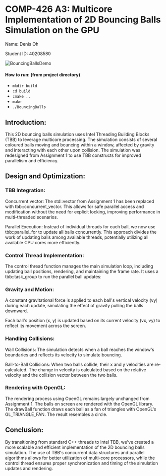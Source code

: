 # COMP-426 A3: Multicore Implementation of 2D Bouncing Balls Simulation on the GPU

Name: Denis Oh

Student ID: 40208580

![BouncingBallsDemo](https://github.com/user-attachments/assets/7398048c-47db-49b0-816c-f88c7a9f2b1f)

#### How to run: (from project directory)
- `mkdir build`
- `cd build`
- `cmake ..`
- `make`
- `./BouncingBalls`

## Introduction:
This 2D bouncing balls simulation uses Intel Threading Building Blocks (TBB) to leverage multicore processing. The simulation consists of several coloured balls moving and bouncing within a window, affected by gravity and interacting with each other upon collision. The simulation was redesigned from Assignment 1 to use TBB constructs for improved parallelism and efficiency.

## Design and Optimization:

### TBB Integration:
Concurrent vector: The std::vector from Assignment 1 has been replaced with tbb::concurrent_vector. This allows for safe parallel access and modification without the need for explicit locking, improving performance in multi-threaded scenarios.

Parallel Execution: Instead of individual threads for each ball, we now use tbb::parallel_for to update all balls concurrently. This approach divides the work of updating balls among available threads, potentially utilizing all available CPU cores more efficiently.

### Control Thread Implementation:
The control thread function manages the main simulation loop, including updating ball positions, rendering, and maintaining the frame rate. It uses a tbb::task_group to run the parallel ball updates:

### Gravity and Motion:
A constant gravitational force is applied to each ball's vertical velocity (vy) during each update, simulating the effect of gravity pulling the balls downward.

Each ball's position (x, y) is updated based on its current velocity (vx, vy) to reflect its movement across the screen.

### Handling Collisions:
Wall Collisions: The simulation detects when a ball reaches the window's boundaries and reflects its velocity to simulate bouncing.

Ball-to-Ball Collisions: When two balls collide, their x and y velocities are re-calculated. The change in velocity is calculated based on the relative velocity and the collision vector between the two balls.

### Rendering with OpenGL:
The rendering process using OpenGL remains largely unchanged from Assignment 1. The balls on screen are rendered with the OpenGL library. The drawBall function draws each ball as a fan of triangles with OpenGL's GL_TRIANGLE_FAN. The result resembles a circle.

## Conclusion:
By transitioning from standard C++ threads to Intel TBB, we've created a more scalable and efficient implementation of the 2D bouncing balls simulation. The use of TBB's concurrent data structures and parallel algorithms allows for better utilization of multi-core processors, while the control thread ensures proper synchronization and timing of the simulation updates and rendering.
